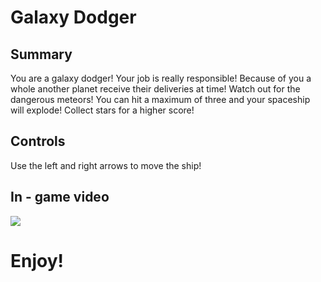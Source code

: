 # Galaxy Dodger

## Summary

You are a galaxy dodger! Your job is really responsible! Because of you a whole another planet
receive their deliveries at time! Watch out for the dangerous meteors! You can hit a maximum of three and your spaceship
will explode! Collect stars for a higher score!

## Controls
Use the left and right arrows to move the ship!

## In - game video
![](./GalaxyDodger/GalaxyDodgerAnimation.gif)

# **Enjoy!**
